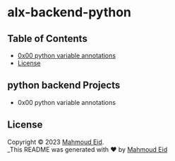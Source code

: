 # alx-backend-python

## Table of Contents

- [0x00 python variable annotations](#python-variable-annotations)
- [License](#license)

## python backend Projects
- 0x00 python variable annotations


## License

Copyright © 2023 [Mahmoud Eid](https://github.com/Mado007).<br />
_This README was generated with ❤️ by [Mahmoud Eid](https://github.com/Mado007)